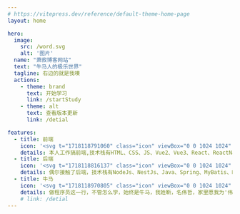 ```yaml
---
# https://vitepress.dev/reference/default-theme-home-page
layout: home

hero:
  image: 
    src: /word.svg
    alt: '图片'
  name: "萧寂博客网站"
  text: "牛马人的极乐世界"
  tagline: 右边的就是我噢
  actions:
    - theme: brand
      text: 开始学习
      link: /startStudy
    - theme: alt
      text: 查看版本更新
      link: /detial

features:
  - title: 前端
    icon: '<svg t="1718118791060" class="icon" viewBox="0 0 1024 1024" version="1.1" xmlns="http://www.w3.org/2000/svg" p-id="12446" width="200" height="200"><path d="M393.005862 133.793192c0 19.507286-16.804734 33.624818-50.414203 42.355667-22.193465 6.043646-44.369533 12.103666-66.546625 18.147312l2.01489 543.470759c-2.01489 18.834974-3.693112 37.990243-5.036713 57.481156-4.716418 20.833491-14.806217 31.258934-30.250978 31.258934-16.821107 0-28.748764-6.731308-35.799344-20.162202-7.066953-13.447267-10.585079-30.587646-10.585079-51.437509 0-4.701069 0-10.073426 0-16.133446 1.342578-7.387247 2.01489-12.759605 2.01489-16.133446l-1.006933-509.190001-16.133446 0c-8.074909 4.02978-22.193465 9.241478-42.355667 15.621792-20.162202 6.395664-32.937157 9.577123-38.309514 9.577123-8.074909 0-14.4542-4.52506-19.155269-13.606903-4.701069-9.06547-7.051603-18.307971-7.051603-27.725458 0-18.819624 6.379291-30.587646 19.155269-35.287691 33.609469-10.073426 69.568449-21.170159 107.878986-33.273824 15.461133-5.372358 42.018999-12.103666 79.658248-20.162202S342.256014 96.490611 351.673501 96.490611c15.445784 0 26.205848 3.533476 32.250518 10.585079C389.967666 114.142643 393.005862 123.048477 393.005862 133.793192z" p-id="12447"></path><path d="M415.97397 294.941406c111.367437-7.191796 223.065402-9.086959 334.610894-5.587252 31.772634 0.9967 63.529919 2.438539 95.263667 4.295839 12.124132 0.710175 26.329668-5.984295 34.732036-14.386662 8.519024-8.519024 14.934131-22.496363 14.386662-34.732036-0.568958-12.703323-4.742001-25.87839-14.386662-34.732036-9.923-9.108448-21.192671-13.5936-34.732036-14.386662-111.408369-6.522554-223.115544-7.747451-334.638523-3.576455-31.766494 1.188058-63.514569 2.820232-95.236038 4.868891-13.090133 0.845251-25.251104 4.90573-34.732036 14.386662-8.519024 8.519024-14.934131 22.496363-14.386662 34.732036 0.568958 12.703323 4.742001 25.87839 14.386662 34.732036C390.490575 289.045115 403.004587 295.779494 415.97397 294.941406L415.97397 294.941406z" p-id="12448"></path><path d="M449.724655 454.55466c80.418564 1.703805 160.88727 0.786922 241.244436-2.814092 22.958898-1.029446 45.906539-2.281973 68.841901-3.739161 13.081946-0.830925 25.260314-4.91494 34.732036-14.386662 8.519024-8.519024 14.934131-22.496363 14.386662-34.732036-0.568958-12.703323-4.742001-25.87839-14.386662-34.732036-9.254781-8.495488-21.756513-15.210423-34.732036-14.386662-80.275301 5.100158-160.710238 7.583722-241.147222 7.380084-22.981411-0.058328-45.961798-0.339738-68.938092-0.826831-12.426007-0.26299-26.009374 5.664-34.732036 14.386662-8.519024 8.519024-14.934131 22.496363-14.386662 34.732036 0.568958 12.703323 4.742001 25.87839 14.386662 34.732036C424.717098 449.096345 436.322413 454.271204 449.724655 454.55466L449.724655 454.55466z" p-id="12449"></path><path d="M403.669736 618.524129c117.66077 0.732687 235.421824 1.468444 352.8677 9.336646 32.356942 2.167363 64.900126 4.313236 97.087199 8.337899-4.352121-0.585331-8.705266-1.169639-13.057387-1.75497 5.581112 0.760317 11.04966 1.857301 16.306384 3.928472-3.911076-1.650593-7.822153-3.301186-11.733229-4.951779 2.469238 1.074472 4.745071 2.323928 6.92369 3.914146-3.313465-2.560312-6.626931-5.120624-9.94142-7.679913 1.36816 1.11438 2.580778 2.284019 3.733021 3.619434-2.560312-3.313465-5.120624-6.626931-7.679913-9.94142 1.172709 1.545192 2.091638 3.098571 2.928702 4.849448-1.650593-3.911076-3.301186-7.822153-4.951779-11.733229 0.808412 2.113127 1.335415 4.164856 1.682315 6.40078-0.585331-4.352121-1.169639-8.705266-1.75497-13.057387 0.327458 3.422959 0.198521 6.744611-0.191358 10.159384 0.585331-4.352121 1.169639-8.705266 1.75497-13.057387-3.244904 23.02132-10.873652 45.86663-19.8767 67.222007 1.650593-3.911076 3.301186-7.822153 4.951779-11.733229-3.185552 7.433296-6.632047 14.736633-10.344602 21.921265-6.043646 11.69332-8.516977 24.90318-4.951779 37.849026 3.137457 11.393491 11.9471 23.740704 22.573111 29.354562 11.399631 6.02318 25.209148 9.041934 37.849026 4.951779 11.82021-3.825119 23.475667-11.197016 29.354562-22.573111 10.475586-20.271696 19.447934-41.603537 26.198685-63.413262 7.482415-24.175609 15.20326-51.91437 8.550747-76.999698-7.797593-29.40061-34.643008-49.189306-63.871703-53.568033-23.539112-3.526313-47.379077-5.338588-71.092152-7.278777-83.578534-6.836709-167.428244-9.642614-251.256464-10.989285-47.348378-0.760317-94.703919-1.057075-142.057413-1.351787-12.544711-0.077771-25.879414 5.53404-34.732036 14.386662-8.519024 8.519024-14.934131 22.496363-14.386662 34.732036C355.74933 596.154655 376.13052 618.352213 403.669736 618.524129L403.669736 618.524129z" p-id="12450"></path><path d="M521.80532 73.749678c8.250918 105.523335 14.551414 211.19812 18.862603 316.955792 4.311189 105.757672 6.644327 211.595162 6.999414 317.439816 0.199545 59.706847-0.237407 119.41574-1.290389 179.1144-0.220011 12.453636 5.633301 25.978674 14.386662 34.732036 8.519024 8.519024 22.496363 14.934131 34.732036 14.386662 12.703323-0.568958 25.87839-4.742001 34.732036-14.386662 8.909927-9.706059 14.150278-21.345144 14.386662-34.732036 1.867534-105.829304 1.778506-211.691353-0.300852-317.516564-2.079358-105.824187-6.137791-211.610512-12.172227-317.28325-3.403516-59.610656-7.443529-119.184473-12.098549-178.710194-1.031493-13.189394-4.782933-25.128307-14.386662-34.732036-8.519024-8.519024-22.496363-14.934131-34.732036-14.386662-12.703323 0.568958-25.87839 4.742001-34.732036 14.386662C527.772218 48.189535 520.797363 60.861136 521.80532 73.749678L521.80532 73.749678z" p-id="12451"></path></svg>'
    details: 本人工作搞前端,技术栈有HTML、CSS、JS、Vue2、Vue3、React、ReactNative、NextJs、Uniapp、微信小程序、webSocket（等等）
  - title: 后端
    icon: '<svg t="1718118816137" class="icon" viewBox="0 0 1024 1024" version="1.1" xmlns="http://www.w3.org/2000/svg" p-id="13478" width="200" height="200"><path d="M354.874 65.27c74.626 5.376 118.626 40 132 104 29.314 8 44 21.376 44 40-2.688 13.376-22.688 30.688-60 52-18.688 50.688-30.688 90.688-36 120 18.626-16 37.312-32 56-48-5.376-5.312-6.688-20-4-44-5.376-16 1.312-25.312 20-28 50.626-10.626 97.314-53.312 140-128 2.626-10.626 1.312-20-4-28-2.688-2.626-8-1.312-16 4-5.376 2.688-8 2.688-8 0-2.688-2.626-2.688-6.626 0-12 8-16 28-17.312 60-4 48 24 73.312 48 76 72 2.626 18.688-2.688 29.376-16 32-10.688 0-25.376 9.376-44 28-24 24-64 52-120 84 16 21.376 26.626 44 32 68 24-5.312 48-13.312 72-24 29.312-10.626 54.626-18.626 76-24h8c13.312-2.626 24-6.626 32-12 18.626-5.312 45.312 9.376 80 44 10.626 13.376 13.312 25.376 8 36-5.376 8-16 10.688-32 8-37.376-2.626-72 0-104 8 2.626 10.688 4 21.376 4 32-5.376 13.376-6.688 28-4 44 2.626 50.688-2.688 96-16 136-8 29.376-20 38.688-36 28-10.688-2.626-24-2.626-40 0 24 10.688 48 30.688 72 60 8 16 6.626 32-4 48-5.376 5.376-12 14.688-20 28-2.688 5.376-4 9.376-4 12-10.688 26.688-22.688 44-36 52 16 16 20 33.312 12 52-2.688 5.312-10.688 8-24 8h-8c-58.688-10.688-113.376-6.688-164 12-37.376 34.626-61.376 42.626-72 24-40-37.376-65.376-88-76-152-2.688-8-5.376-20-8-36-2.688-13.312-4-25.312-4-36-10.688-40-13.376-64-8-72-24-8-48-20-72-36l-12 12c-5.376 2.688-12 8-20 16-10.688 16-22.688 16-36 0-26.686-13.312-33.374-40-20-80 2.626-10.626 9.312-18.626 20-24 2.626 0 5.312-1.312 8-4 45.312-16 108-53.312 188-112-2.688-2.626-2.688-12 0-28 2.626-13.312 4-22.626 4-28l-64 64c-26.688 34.688-49.376 42.688-68 24-29.376-16-60-42.626-92-80-8-5.312-10.688-9.312-8-12 0-5.312 4-8 12-8 74.624-5.312 152-50.626 232-136 21.312-72 9.312-116-36-132-13.374-8-10.688-16 8-24z m8 452c-29.376 26.688-65.376 54.688-108 84 40 16 70.626 18.688 92 8 13.312-8 18.626-38.626 16-92z m156.002-164c-13.376 10.688-37.376 36-72 76-10.688 16-18.688 26.688-24 32 0 26.688-1.376 53.376-4 80 0 34.688-1.376 60-4 76 0 18.688-1.376 34.688-4 48 0 21.376-10.688 26.688-32 16-5.376-2.626-14.688-6.626-28-12 10.626 21.376 25.312 42.688 44 64 13.312-16 58.626-37.312 136-64 18.626-2.626 34.626-9.312 48-20-10.688 0-24-1.312-40-4-45.376-2.626-74.688-6.626-88-12-13.376-2.626-14.688-5.312-4-8 88 2.688 153.314-4 196-20 26.626 0 40-41.312 40-124 0-24-4-37.312-12-40-13.376 8-26.688 14.688-40 20l-40 20c-8 64-22.688 108-44 132-16 13.376-28 10.688-36-8-8-18.626-9.376-45.312-4-80v-16c0-2.626 1.312-5.312 4-8 2.626 0 5.314 1.376 8 4 2.626 10.688 5.312 2.688 8-24-21.376-5.312-30.688-14.626-28-28-2.688-5.312 8-20 32-44 5.312-26.626 1.312-45.312-12-56z m-20.002 404c-16 8-32 12-48 12h-40c5.312 42.688 13.312 69.376 24 80v4c0 8 6.626 9.376 20 4 80-13.312 128-49.312 144-108 2.626-8 2.626-13.312 0-16-2.688-2.626-9.376-4-20-4-26.686 8-53.374 17.374-80 28z" fill="" p-id="13479"></path></svg>'
    details: 偶尔接触了后端，技术栈有NodeJs、NestJs、Java、Spring、MyBatis、Mysql、SqlLite、StrApi、Prisma（等等）
  - title: 牛马
    icon: '<svg t="1718118970805" class="icon" viewBox="0 0 1024 1024" version="1.1" xmlns="http://www.w3.org/2000/svg" p-id="22212" width="200" height="200"><path d="M506.4 466.08h8.64a44.8 44.8 0 0 0 44 36.64h57.12a44.8 44.8 0 0 0 44.96-44.8v-4.48a44.96 44.96 0 0 0-44.96-44.8h-57.12a44.8 44.8 0 0 0-43.2 33.44h-10.24a44.96 44.96 0 0 0-43.36-33.44h-56.96a44.96 44.96 0 0 0-44.96 44.8v4.48a44.8 44.8 0 0 0 44.96 44.8h56.96a45.12 45.12 0 0 0 44.16-36.64z m32-12.64a20.8 20.8 0 0 1 20.8-20.8h57.12a20.96 20.96 0 0 1 20.96 20.8v4.48a20.96 20.96 0 0 1-20.96 20.8h-57.28a20.8 20.8 0 0 1-20.8-20.8z m-154.4 4.48v-4.48A20.96 20.96 0 0 1 405.28 432h56.96a20.96 20.96 0 0 1 20.96 20.8v4.48a20.96 20.96 0 0 1-20.96 20.8h-56.96A20.96 20.96 0 0 1 384 457.92z" fill="#FFB640" p-id="22213"></path><path d="M873.28 855.04l-20.32-62.56a210.56 210.56 0 0 0-203.84-145.92h-41.76v-1.44a9.44 9.44 0 0 1 0-2.24 201.6 201.6 0 0 0 102.24-126.4A66.72 66.72 0 0 0 747.52 400a28.64 28.64 0 0 0 0-3.68v-64a233.12 233.12 0 1 0-466.24 0v64a21.76 21.76 0 0 0 0 3.2 66.88 66.88 0 0 0 39.2 118.08 202.24 202.24 0 0 0 109.92 130.08h-49.44a210.56 210.56 0 0 0-203.68 145.92l-20.16 61.44a64 64 0 0 0 60.48 83.04h595.2a64 64 0 0 0 60.48-83.04z m-435.36-160a84.48 84.48 0 0 0 161.92 0h4.64l-87.84 176-96-176z m-50.88 5.12l24.64 45.28L368 722.08z m36.8 73.44a10.56 10.56 0 0 0 1.44-3.04L476.32 864l-82.08-53.44z m179.52-4.48a16 16 0 0 0 2.08 4.48l29.76 37.12-77.6 50.24z m10.72-21.6L640 696.8l21.44 25.28z m101.44-264.32c0-6.08 0.96-12.32 0.96-18.72v-45.92l4.32 0.96a34.88 34.88 0 0 1-5.28 64zM514.72 146.08a185.44 185.44 0 0 1 185.12 185.28v30.4l-42.24-20.8a104.64 104.64 0 0 0-88.32-2.08l-28.16 12.16a35.68 35.68 0 0 1-27.2 0l-48-18.4a105.28 105.28 0 0 0-82.4 3.04L329.6 361.6v-30.24A185.44 185.44 0 0 1 514.72 146.08z m-224 304a35.2 35.2 0 0 1 18.08-30.72 24.48 24.48 0 0 0 5.92-1.28V464a188.16 188.16 0 0 0 0.96 19.2 34.88 34.88 0 0 1-25.76-32.96z m56 14.24v-66.24l53.28-25.6a65.76 65.76 0 0 1 51.04-1.92l48 18.56a76 76 0 0 0 57.44-1.44l28-12.16a65.12 65.12 0 0 1 54.88 1.28l42.4 20.8h2.08V464a169.28 169.28 0 1 1-338.56 0zM515.2 665.76a202.24 202.24 0 0 0 44.8-4.96v11.2a24.16 24.16 0 0 0 23.52 23.52 68.8 68.8 0 0 1-128 0h1.12A23.84 23.84 0 0 0 480 672v-9.28a197.28 197.28 0 0 0 35.2 3.04zM204.96 883.68a15.04 15.04 0 0 1-2.08-13.76L224 807.36a160 160 0 0 1 124-109.44l-16 18.4a16 16 0 0 0-3.52 13.28 16 16 0 0 0 8.16 11.04L387.04 768l-28.96 36a16 16 0 0 0-3.2 12.64 16 16 0 0 0 7.04 10.72l96 62.08h-240a16 16 0 0 1-12.96-5.76z m620.32 0a14.72 14.72 0 0 1-12.48 6.4H571.84l96-61.92a16.8 16.8 0 0 0 7.04-10.88 16 16 0 0 0-3.36-12.64L642.4 768l50.88-28a16 16 0 0 0 8-11.04 16 16 0 0 0-3.52-13.28l-16-18.56a161.76 161.76 0 0 1 90.24 49.44 163.68 163.68 0 0 1 34.88 60.16l20.32 62.56a14.72 14.72 0 0 1-1.92 14.4z" fill="#1F61C1" p-id="22214"></path><path d="M587.04 548.96a16 16 0 0 0-32 0 32.96 32.96 0 0 1-36.16 28.16 32.96 32.96 0 0 1-36.16-28.16 16 16 0 0 0-32 0 64 64 0 0 0 68.16 60.16 64 64 0 0 0 68.16-60.16z" fill="#1F61C1" p-id="22215"></path></svg>' 
    details: 做程序员这一行，不管怎么学，始终是牛马，我姓靳，名伟哲，家里愿我为'伟大的哲学家'，结果成为了'伟大的牛马'，咳咳，说归说，生活还要继续，知识还要学习，往后会一直在这个博客里面加入新鲜的知识，如前后端开发小技巧，组件库封装，新知识灌入，总的来说，我的博客网站会很杂乱，但都是真知识，欢迎大家一起收藏学习
    # link: /detial
---
```

